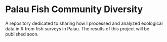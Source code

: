 # Palau Fish Community Diversity
A repository dedicated to sharing how I processed and analyzed ecological data in R from fish surveys in Palau. The results of this project will be published soon.
